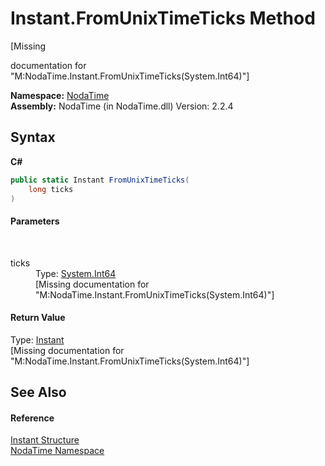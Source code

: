 # Instant.FromUnixTimeTicks Method 
 

\[Missing <summary> documentation for "M:NodaTime.Instant.FromUnixTimeTicks(System.Int64)"\]

**Namespace:**&nbsp;<a href="N_NodaTime">NodaTime</a><br />**Assembly:**&nbsp;NodaTime (in NodaTime.dll) Version: 2.2.4

## Syntax

**C#**<br />
``` C#
public static Instant FromUnixTimeTicks(
	long ticks
)
```


#### Parameters
&nbsp;<dl><dt>ticks</dt><dd>Type: <a href="http://msdn2.microsoft.com/en-us/library/6yy583ek" target="_blank">System.Int64</a><br />\[Missing <param name="ticks"/> documentation for "M:NodaTime.Instant.FromUnixTimeTicks(System.Int64)"\]</dd></dl>

#### Return Value
Type: <a href="T_NodaTime_Instant">Instant</a><br />\[Missing <returns> documentation for "M:NodaTime.Instant.FromUnixTimeTicks(System.Int64)"\]

## See Also


#### Reference
<a href="T_NodaTime_Instant">Instant Structure</a><br /><a href="N_NodaTime">NodaTime Namespace</a><br />